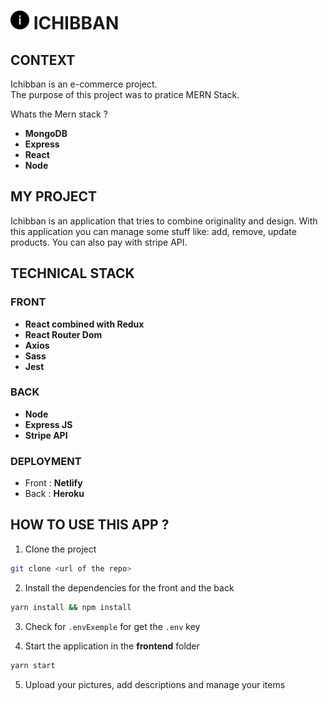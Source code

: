 # <img src="./frontend/public/images/info.png" style = "width:30px" > ICHIBBAN

## CONTEXT

Ichibban is an e-commerce project. <br>
The purpose of this project was to pratice MERN Stack.

Whats the Mern stack ?

- **MongoDB**
- **Express**
- **React**
- **Node**

## MY PROJECT

Ichibban is an application that tries to combine originality and design.
With this application you can manage some stuff like: add, remove, update products. You can also pay with stripe API.

## TECHNICAL STACK

### FRONT

- **React combined with Redux**
- **React Router Dom**
- **Axios**
- **Sass**
- **Jest**

### BACK

- **Node**
- **Express JS**
- **Stripe API**

### DEPLOYMENT

- Front : **Netlify**
- Back : **Heroku**

## HOW TO USE THIS APP ?

1. Clone the project

```bash
git clone <url of the repo>
```

2. Install the dependencies for the front and the back

```bash
yarn install && npm install
```

3. Check for `.envExemple` for get the `.env` key

4. Start the application in the **frontend** folder

```bash
yarn start
```

5. Upload your pictures, add descriptions and manage your items
